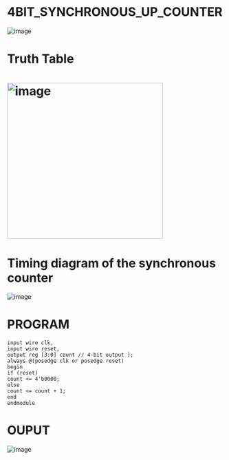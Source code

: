 # 4BIT_SYNCHRONOUS_UP_COUNTER
![image](https://github.com/RESMIRNAIR/4BIT_SYNCHRONOUS_UP_COUNTER/assets/154305926/4d676d34-2f12-420a-9c55-befa279f5ec0)
# Truth Table
# <img width="362" alt="image" src="https://github.com/RESMIRNAIR/4BIT_SYNCHRONOUS_UP_COUNTER/assets/154305926/2be84c5a-099f-4418-8d0b-ace34f734342">
# Timing diagram of the synchronous counter
![image](https://github.com/RESMIRNAIR/4BIT_SYNCHRONOUS_UP_COUNTER/assets/154305926/62c47758-b0a4-4fe0-842f-5c4245a88ff2)
# PROGRAM
```
input wire clk, 
input wire reset, 
output reg [3:0] count // 4-bit output );
always @(posedge clk or posedge reset)
begin
if (reset)
count <= 4'b0000;
else
count <= count + 1; 
end
endmodule
```
# OUPUT
![image](https://github.com/Vijayananthperumal22/4BIT_SYNCHRONOUS_UP_COUNTER/assets/107705127/59f37f14-e503-4e3f-a6a2-a6fbfb54483c)

